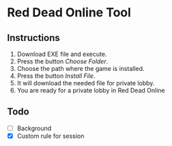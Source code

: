 # Red Dead Online Tool
## Instructions
1. Download EXE file and execute.
1. Press the button _Choose Folder_.
1. Choose the path where the game is installed.
1. Press the button _Install File_.
1. It will download the needed file for private lobby.
1. You are ready for a private lobby in Red Dead Online

## Todo
- [ ] Background
- [x] Custom rule for session
